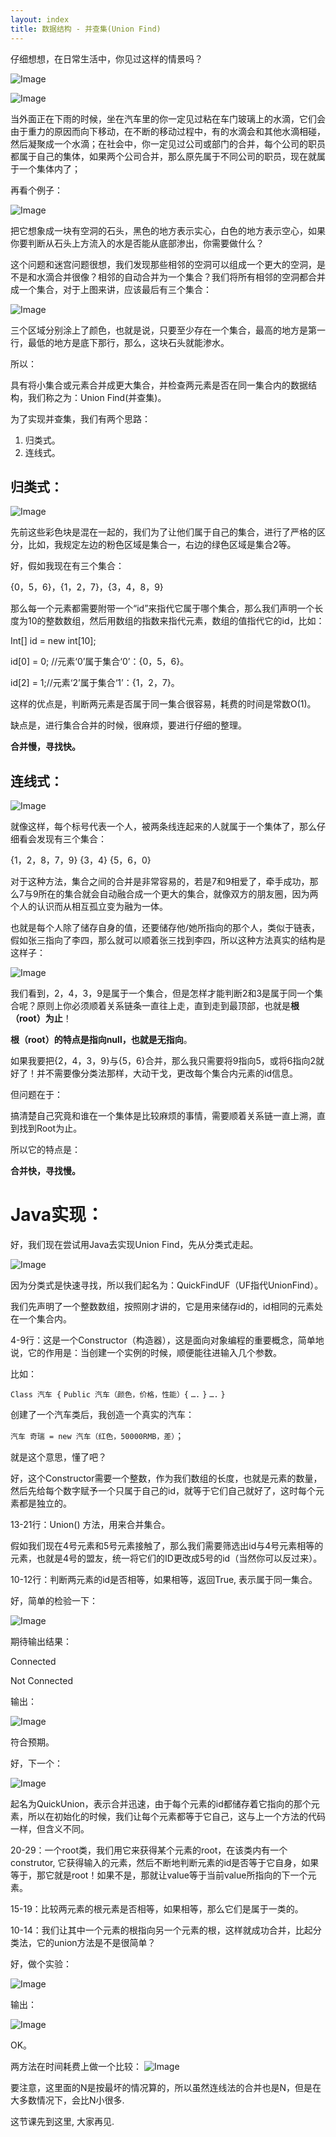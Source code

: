 ```yaml
---
layout: index
title: 数据结构 - 并查集(Union Find)
---
```


仔细想想，在日常生活中，你见过这样的情景吗？

![Image](images/../../images/DataStructure_3/1.jpg)

![Image](images/../../images/DataStructure_3/2.jpg)

当外面正在下雨的时候，坐在汽车里的你一定见过粘在车门玻璃上的水滴，它们会由于重力的原因而向下移动，在不断的移动过程中，有的水滴会和其他水滴相碰，然后凝聚成一个水滴；在社会中，你一定见过公司或部门的合并，每个公司的职员都属于自己的集体，如果两个公司合并，那么原先属于不同公司的职员，现在就属于一个集体内了；

再看个例子：

![Image](images/../../images/DataStructure_3/3.jpg)

把它想象成一块有空洞的石头，黑色的地方表示实心，白色的地方表示空心，如果你要判断从石头上方流入的水是否能从底部渗出，你需要做什么？

这个问题和迷宫问题很想，我们发现那些相邻的空洞可以组成一个更大的空洞，是不是和水滴合并很像？相邻的自动合并为一个集合？我们将所有相邻的空洞都合并成一个集合，对于上图来讲，应该最后有三个集合：

![Image](images/../../images/DataStructure_3/4.jpg)

三个区域分别涂上了颜色，也就是说，只要至少存在一个集合，最高的地方是第一行，最低的地方是底下那行，那么，这块石头就能渗水。

所以：

具有将小集合或元素合并成更大集合，并检查两元素是否在同一集合内的数据结构，我们称之为：Union Find(并查集)。

为了实现并查集，我们有两个思路：

1. 归类式。
2. 连线式。


## 归类式：

![Image](images/../../images/DataStructure_3/5.jpg)

先前这些彩色块是混在一起的，我们为了让他们属于自己的集合，进行了严格的区分，比如，我规定左边的粉色区域是集合一，右边的绿色区域是集合2等。

好，假如我现在有三个集合：

{0，5，6}，{1，2，7}，{3，4，8，9}

那么每一个元素都需要附带一个“id”来指代它属于哪个集合，那么我们声明一个长度为10的整数数组，然后用数组的指数来指代元素，数组的值指代它的id，比如：

Int[] id = new int[10];

id[0] = 0; //元素‘0’属于集合‘0’：{0，5，6}。

id[2] = 1;//元素‘2’属于集合‘1’：{1，2，7}。

这样的优点是，判断两元素是否属于同一集合很容易，耗费的时间是常数O(1)。

缺点是，进行集合合并的时候，很麻烦，要进行仔细的整理。

**合并慢，寻找快。**

## 连线式：

![Image](images/../../images/DataStructure_3/6.jpg)

就像这样，每个标号代表一个人，被两条线连起来的人就属于一个集体了，那么仔细看会发现有三个集合：

{1，2，8，7，9} {3，4} {5，6，0}

对于这种方法，集合之间的合并是非常容易的，若是7和9相爱了，牵手成功，那么7与9所在的集合就会自动融合成一个更大的集合，就像双方的朋友圈，因为两个人的认识而从相互孤立变为融为一体。

也就是每个人除了储存自身的值，还要储存他/她所指向的那个人，类似于链表，假如张三指向了李四，那么就可以顺着张三找到李四，所以这种方法真实的结构是这样子：

![Image](images/../../images/DataStructure_3/7.jpg)

我们看到，2，4，3，9是属于一个集合，但是怎样才能判断2和3是属于同一个集合呢？原则上你必须顺着关系链条一直往上走，直到走到最顶部，也就是**根（root）为止**！

**根（root）的特点是指向null，也就是无指向**。

如果我要把{2，4，3，9}与{5，6}合并，那么我只需要将9指向5，或将6指向2就好了！并不需要像分类法那样，大动干戈，更改每个集合内元素的id信息。

但问题在于：

搞清楚自己究竟和谁在一个集体是比较麻烦的事情，需要顺着关系链一直上溯，直到找到Root为止。

所以它的特点是：

**合并快，寻找慢。**

# Java实现：

好，我们现在尝试用Java去实现Union Find，先从分类式走起。

![Image](images/../../images/DataStructure_3/8.jpg)

因为分类式是快速寻找，所以我们起名为：QuickFindUF（UF指代UnionFind）。

我们先声明了一个整数数组，按照刚才讲的，它是用来储存id的，id相同的元素处在一个集合内。

4-9行：这是一个Constructor（构造器），这是面向对象编程的重要概念，简单地说，它的作用是：当创建一个实例的时候，顺便能往进输入几个参数。

比如：

`Class 汽车 {`
`Public 汽车（颜色，价格，性能）{`
`….`
`}`
`….`
`}`

创建了一个汽车类后，我创造一个真实的汽车：

`汽车 奇瑞 = new 汽车（红色，50000RMB，差）`；

就是这个意思，懂了吧？

好，这个Constructor需要一个整数，作为我们数组的长度，也就是元素的数量，然后先给每个数字赋予一个只属于自己的id，就等于它们自己就好了，这时每个元素都是独立的。

13-21行：Union() 方法，用来合并集合。

假如我们现在4号元素和5号元素接触了，那么我们需要筛选出id与4号元素相等的元素，也就是4号的盟友，统一将它们的ID更改成5号的id（当然你可以反过来）。

10-12行：判断两元素的id是否相等，如果相等，返回True, 表示属于同一集合。

好，简单的检验一下：

![Image](images/../../images/DataStructure_3/9.jpg)

期待输出结果：

Connected

Not Connected

输出：

![Image](images/../../images/DataStructure_3/10.jpg)

符合预期。

好，下一个：

![Image](images/../../images/DataStructure_3/11.jpg)

起名为QuickUnion，表示合并迅速，由于每个元素的id都储存着它指向的那个元素，所以在初始化的时候，我们让每个元素都等于它自己，这与上一个方法的代码一样，但含义不同。

20-29：一个root类，我们用它来获得某个元素的root，在该类内有一个construtor, 它获得输入的元素，然后不断地判断元素的id是否等于它自身，如果等于，那它就是root！如果不是，那就让value等于当前value所指向的下一个元素。

15-19：比较两元素的根元素是否相等，如果相等，那么它们是属于一类的。

10-14：我们让其中一个元素的根指向另一个元素的根，这样就成功合并，比起分类法，它的union方法是不是很简单？

好，做个实验：

![Image](images/../../images/DataStructure_3/12.jpg)

输出：

![Image](images/../../images/DataStructure_3/13.jpg)

OK。

两方法在时间耗费上做一个比较：
![Image](images/../../images/DataStructure_3/14.jpg)

要注意，这里面的N是按最坏的情况算的，所以虽然连线法的合并也是N，但是在大多数情况下，会比N小很多.

这节课先到这里, 大家再见.